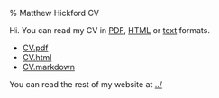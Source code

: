% Matthew Hickford CV

Hi. You can read my CV in [PDF](Matthew-Hickford-CV.pdf), [HTML](Matthew-Hickford-CV.html) or [text](Matthew-Hickford-CV.markdown) formats.

* [CV.pdf](Matthew-Hickford-CV.pdf)
* [CV.html](Matthew-Hickford-CV.html)
* [CV.markdown](Matthew-Hickford-CV.markdown)

You can read the rest of my website at [../](../)